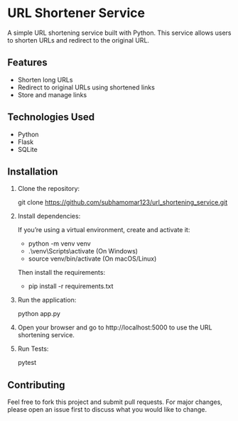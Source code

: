 # URL Shortener Service

A simple URL shortening service built with Python. This service allows users to shorten URLs and redirect to the original URL.

## Features
- Shorten long URLs
- Redirect to original URLs using shortened links
- Store and manage links

## Technologies Used
- Python
- Flask
- SQLite

## Installation

1. Clone the repository:

   git clone https://github.com/subhamomar123/url_shortening_service.git

2. Install dependencies:

   If you’re using a virtual environment, create and activate it:

    - python -m venv venv
    - .\venv\Scripts\activate   (On Windows)
    - source venv/bin/activate   (On macOS/Linux)

   Then install the requirements:

    - pip install -r requirements.txt
 
3. Run the application:

   python app.py

4. Open your browser and go to http://localhost:5000 to use the URL shortening service.

5. Run Tests:

   pytest
   
## Contributing

Feel free to fork this project and submit pull requests. For major changes, please open an issue first to discuss what you would like to change.

